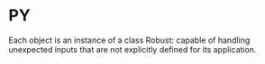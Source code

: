 # PY
Each object is an instance of a class
Robust: capable of handling unexpected inputs that are not explicitly defined for its application.
